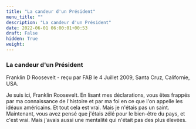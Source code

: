 ```yaml
---
title: "La candeur d'un Président"
menu_title: ""
description: "La candeur d'un Président"
date: 2022-06-01 06:00:01+00:53
draft: False
hidden: True
weight:
---
```

### La candeur d'un Président

Franklin D Roosevelt - reçu par FAB le 4 Juillet 2009, Santa Cruz, Californie, USA.

Je suis ici, Franklin Roosevelt.
En lisant mes déclarations, vous êtes frappés par ma connaissance de l'histoire et par ma foi en ce que l'on appelle les idéaux américains.
Et tout cela est vrai. Mais je n'étais pas un saint. Maintenant, vous avez pensé que j'étais zélé pour le bien-être du pays, et c'est vrai. Mais j'avais aussi une mentalité qui n'était pas des plus élevées.